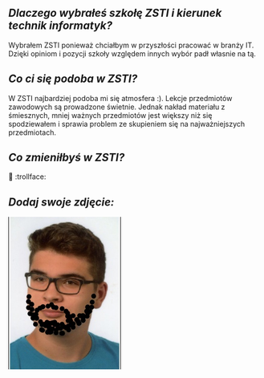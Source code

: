 ## *Dlaczego wybrałeś szkołę ZSTI i kierunek technik informatyk?*
 Wybrałem ZSTI ponieważ chciałbym w przyszłości pracować w branży IT. Dzięki opiniom i pozycji 
 szkoły względem innych wybór padł własnie na tą. 
## *Co ci się podoba w ZSTI?*
 W ZSTI najbardziej podoba mi się atmosfera :). Lekcje przedmiotów zawodowych są prowadzone świetnie. 
 Jednak nakład materiału z śmiesznych, mniej ważnych przedmiotów jest większy niż się spodziewałem i sprawia 
 problem ze skupieniem się na najważniejszych przedmiotach.
## *Co zmieniłbyś w ZSTI?*
 :speak_no_evil:
 :trollface:
## *Dodaj swoje zdjęcie:*
![Moje zdjęcie](ja.jpg)
